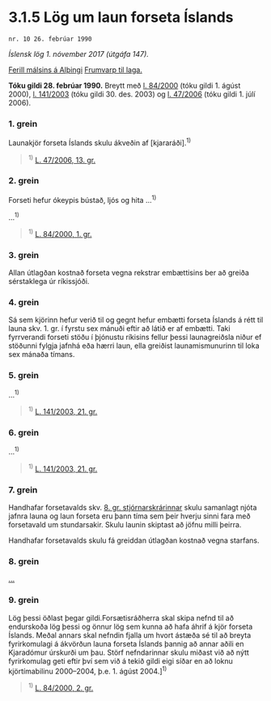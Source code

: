 # 3.1.5 Lög um laun forseta Íslands

`nr. 10 26. febrúar 1990`

_Íslensk lög 1. nóvember 2017 (útgáfa 147)._

[Ferill málsins á Alþingi](https://www.althingi.is/thingstorf/thingmalalistar-eftir-thingum/ferill/?ltg=112&mnr=130)
[Frumvarp til laga.](https://www.althingi.is/altext/112/s/0134.html)

**Tóku gildi 28. febrúar 1990.**
Breytt með
[l. 84/2000](https://althingi.is/altext/stjt/2000.084.html) (tóku gildi 1. ágúst 2000),
[l. 141/2003](https://althingi.is/altext/stjt/2003.141.html) (tóku gildi 30. des. 2003) og
[l. 47/2006](https://althingi.is/altext/stjt/2006.047.html) (tóku gildi 1. júlí 2006).

### 1. grein

Launakjör forseta Íslands skulu ákveðin af [kjararáði].<sup>1)</sup> 

> <sup>1)</sup> [L. 47/2006, 13. gr.](https://althingi.is/altext/stjt/2006.047.html)

### 2. grein

Forseti hefur ókeypis bústað, ljós og hita …<sup>1)</sup> 

…<sup>1)</sup> 

> <sup>1)</sup> [L. 84/2000, 1. gr.](https://althingi.is/altext/stjt/2000.084.html)

### 3. grein

Allan útlagðan kostnað forseta vegna rekstrar embættisins ber að greiða sérstaklega úr ríkissjóði.

### 4. grein

Sá sem kjörinn hefur verið til og gegnt hefur embætti forseta Íslands á rétt til launa skv. 1. gr. í fyrstu sex mánuði eftir að látið er af embætti. Taki fyrrverandi forseti stöðu í þjónustu ríkisins fellur þessi launagreiðsla niður ef stöðunni fylgja jafnhá eða hærri laun, ella greiðist launamismunurinn til loka sex mánaða tímans.

### 5. grein

…<sup>1)</sup> 

> <sup>1)</sup> [L. 141/2003, 21. gr.](https://althingi.is/altext/stjt/2003.141.html#G21)

### 6. grein

…<sup>1)</sup> 

> <sup>1)</sup> [L. 141/2003, 21. gr.](https://althingi.is/altext/stjt/2003.141.html#G21)

### 7. grein

Handhafar forsetavalds skv. [8. gr. stjórnarskrárinnar](1944033.md#G8) skulu samanlagt njóta jafnra launa og laun forseta eru þann tíma sem þeir hverju sinni fara með forsetavald um stundarsakir. Skulu launin skiptast að jöfnu milli þeirra.

Handhafar forsetavalds skulu fá greiddan útlagðan kostnað vegna starfans.

### 8. grein

[…](https://www.althingi.is/lagasafn/leidbeiningar/)

### 9. grein

Lög þessi öðlast þegar gildi.Forsætisráðherra skal skipa nefnd til að endurskoða lög þessi og önnur lög sem kunna að hafa áhrif á kjör forseta Íslands. Meðal annars skal nefndin fjalla um hvort ástæða sé til að breyta fyrirkomulagi á ákvörðun launa forseta Íslands þannig að annar aðili en Kjaradómur úrskurði um þau. Störf nefndarinnar skulu miðast við að nýtt fyrirkomulag geti eftir því sem við á tekið gildi eigi síðar en að loknu kjörtímabilinu 2000–2004, þ.e. 1. ágúst 2004.]<sup>1)</sup> 

> <sup>1)</sup> [L. 84/2000, 2. gr.](https://althingi.is/altext/stjt/2000.084.html)
